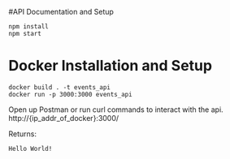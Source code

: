 #API Documentation and Setup

```
npm install
npm start
```


# Docker Installation and Setup

```
docker build . -t events_api
docker run -p 3000:3000 events_api
```

Open up Postman or run curl commands to interact with the api.
http://{ip_addr_of_docker}:3000/

Returns:
```
Hello World!
```
